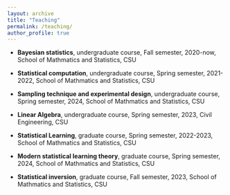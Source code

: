 ```yaml
---
layout: archive
title: "Teaching"
permalink: /teaching/
author_profile: true
---
```


- **Bayesian statistics**, undergraduate course, Fall semester, 2020-now, School of Mathmatics and Statistics, CSU

- **Statistical computation**, undergraduate course, Spring semester, 2021-2022, School of Mathmatics and Statistics, CSU

- **Sampling technique and experimental design**, undergraduate course, Spring semester, 2024, School of Mathmatics and Statistics, CSU

- **Linear Algebra**, undergraduate course, Spring semester, 2023, Civil Engineering, CSU

- **Statistical Learning**, graduate course, Spring semester, 2022-2023, School of Mathmatics and Statistics, CSU

- **Modern statistical learning theory**, graduate course, Spring semester, 2024, School of Mathmatics and Statistics, CSU

- **Statistical inversion**, graduate course, Fall semester, 2023, School of Mathmatics and Statistics, CSU